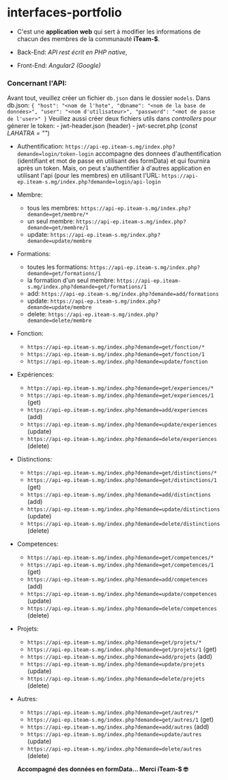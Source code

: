 # interfaces-portfolio

- C'est une **application web** qui sert à modifier les informations de chacun des membres de la communauté **iTeam-$**.

- Back-End: *API rest écrit en PHP native*,

- Front-End: *Angular2 (Google)*

### Concernant l'API: 
   Avant tout, veuillez créer un fichier `db.json` dans le dossier `models`.
      Dans db.json: `{ "host": "<nom de l'hote", "dbname": "<nom de la base de données>", "user": "<nom d'utilisateur>", "password": "<mot de passe de l'user>" }`
   Veuillez aussi créer deux fichiers utils dans *controllers* pour génerer le token: 
      - jwt-header.json (header)
      - jwt-secret.php (*const LAHATRA = "<cle du token>"*)

- Authentification: `https://api-ep.iteam-s.mg/index.php?demande=login/token-login` accompagne des donnees d'authentification (identifiant et mot de passe en utilisant des formData) et qui fournira après un token. Mais, on peut s'authentifier à d'autres application en utilisant l'api (pour les membres) en utilisant l'URL: 
 `https://api-ep.iteam-s.mg/index.php?demande=login/api-login`

- Membre: 
   - tous les membres: `https://api-ep.iteam-s.mg/index.php?demande=get/membre/*`
   - un seul membre: `https://api-ep.iteam-s.mg/index.php?demande=get/membre/1`
   - update: `https://api-ep.iteam-s.mg/index.php?demande=update/membre`

- Formations:
   - toutes les formations: `https://api-ep.iteam-s.mg/index.php?demande=get/formations/1`
   - la formation d'un seul membre: `https://api-ep.iteam-s.mg/index.php?demande=get/formations/1`
   - add: `https://api-ep.iteam-s.mg/index.php?demande=add/formations`
   - update: `https://api-ep.iteam-s.mg/index.php?demande=update/membre`
   - delete: `https://api-ep.iteam-s.mg/index.php?demande=delete/membre`

- Fonction:
   - `https://api-ep.iteam-s.mg/index.php?demande=get/fonction/*`
   - `https://api-ep.iteam-s.mg/index.php?demande=get/fonction/1`
   - `https://api-ep.iteam-s.mg/index.php?demande=update/fonction`

- Expériences:
   - `https://api-ep.iteam-s.mg/index.php?demande=get/experiences/*`
   - `https://api-ep.iteam-s.mg/index.php?demande=get/experiences/1` (get)
   - `https://api-ep.iteam-s.mg/index.php?demande=add/experiences` (add)
   - `https://api-ep.iteam-s.mg/index.php?demande=update/experiences` (update)
   - `https://api-ep.iteam-s.mg/index.php?demande=delete/experiences` (delete)

- Distinctions:
   - `https://api-ep.iteam-s.mg/index.php?demande=get/distinctions/*`
   - `https://api-ep.iteam-s.mg/index.php?demande=get/distinctions/1` (get)
   - `https://api-ep.iteam-s.mg/index.php?demande=add/distinctions` (add)
   - `https://api-ep.iteam-s.mg/index.php?demande=update/distinctions` (update)
   - `https://api-ep.iteam-s.mg/index.php?demande=delete/distinctions` (delete)

- Competences:
   - `https://api-ep.iteam-s.mg/index.php?demande=get/competences/*`
   - `https://api-ep.iteam-s.mg/index.php?demande=get/competences/1` (get)
   - `https://api-ep.iteam-s.mg/index.php?demande=add/competences` (add)
   - `https://api-ep.iteam-s.mg/index.php?demande=update/competences` (update)
   - `https://api-ep.iteam-s.mg/index.php?demande=delete/competences` (delete)

- Projets:
   - `https://api-ep.iteam-s.mg/index.php?demande=get/projets/*`
   - `https://api-ep.iteam-s.mg/index.php?demande=get/projets/1` (get)
    - `https://api-ep.iteam-s.mg/index.php?demande=add/projets` (add)
   - `https://api-ep.iteam-s.mg/index.php?demande=update/projets` (update)
   - `https://api-ep.iteam-s.mg/index.php?demande=delete/projets` (delete)

- Autres:
   - `https://api-ep.iteam-s.mg/index.php?demande=get/autres/*`
   - `https://api-ep.iteam-s.mg/index.php?demande=get/autres/1` (get)
    - `https://api-ep.iteam-s.mg/index.php?demande=add/autres` (add)
   - `https://api-ep.iteam-s.mg/index.php?demande=update/autres` (update)
   - `https://api-ep.iteam-s.mg/index.php?demande=delete/autres` (delete)

   **Accompagné des données en formData... Merci iTeam-$ 🤓**
